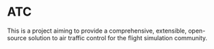 # ATC

This is a project aiming to provide a comprehensive, extensible, open-source solution to air traffic control for the flight simulation community.

